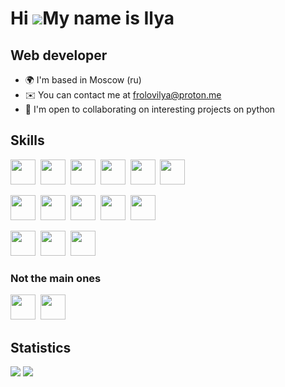 # Hi ![](https://user-images.githubusercontent.com/18350557/176309783-0785949b-9127-417c-8b55-ab5a4333674e.gif)My name is Ilya
## Web developer
* 🌍  I'm based in Moscow (ru)
* ✉️  You can contact me at [frolovilya@proton.me](mailto:frolovilya@proton.me)
* 🤝  I'm open to collaborating on interesting projects on python
## Skills
<img width=40 height=40 src="https://cdn.jsdelivr.net/gh/devicons/devicon@latest/icons/python/python-original.svg" />&nbsp;
<img width=40 height=40 src="https://cdn.jsdelivr.net/gh/devicons/devicon@latest/icons/django/django-plain.svg" />&nbsp;
<img width=40 height=40 src="https://cdn.jsdelivr.net/gh/devicons/devicon@latest/icons/qt/qt-original.svg" />&nbsp;
<img width=40 height=40 src="https://cdn.jsdelivr.net/gh/devicons/devicon@latest/icons/html5/html5-original.svg" />&nbsp;
<img width=40 height=40 src="https://cdn.jsdelivr.net/gh/devicons/devicon@latest/icons/css3/css3-original.svg" />&nbsp;
<img width=40 height=40 src="https://cdn.jsdelivr.net/gh/devicons/devicon@latest/icons/bootstrap/bootstrap-original.svg" />&nbsp;

<img width=40 height=40 src="https://cdn.jsdelivr.net/gh/devicons/devicon@latest/icons/git/git-original.svg" />&nbsp;
<img width=40 height=40 src="https://cdn.jsdelivr.net/gh/devicons/devicon@latest/icons/gitlab/gitlab-original.svg" />&nbsp;
<img width=40 height=40 src="https://cdn.jsdelivr.net/gh/devicons/devicon@latest/icons/github/github-original.svg" />&nbsp;
<img width=40 height=40 src="https://cdn.jsdelivr.net/gh/devicons/devicon@latest/icons/docker/docker-original.svg" />&nbsp;
<img width=40 height=40 src="https://cdn.jsdelivr.net/gh/devicons/devicon@latest/icons/notion/notion-original.svg" />&nbsp;

<img width=40 height=40 src="https://cdn.jsdelivr.net/gh/devicons/devicon@latest/icons/postgresql/postgresql-original.svg" />&nbsp;
<img width=40 height=40 src="https://cdn.jsdelivr.net/gh/devicons/devicon@latest/icons/sqlite/sqlite-original-wordmark.svg" />&nbsp;
<img width=40 height=40 src="https://cdn.jsdelivr.net/gh/devicons/devicon@latest/icons/mongodb/mongodb-original-wordmark.svg" />&nbsp;
### Not the main ones
<img width=40 height=40 src="https://cdn.jsdelivr.net/gh/devicons/devicon@latest/icons/cplusplus/cplusplus-original.svg" />&nbsp;
<img width=40 height=40 src="https://cdn.jsdelivr.net/gh/devicons/devicon@latest/icons/nodejs/nodejs-original-wordmark.svg" />&nbsp;
## Statistics
![](http://github-profile-summary-cards.vercel.app/api/cards/most-commit-language?username=fusexo12&theme=gotham)
![](http://github-profile-summary-cards.vercel.app/api/cards/stats?username=fusexo12&theme=gotham)

